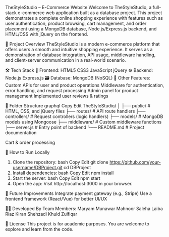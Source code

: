 TheStyleStudio – E-Commerce Website
Welcome to TheStyleStudio, a full-stack e-commerce web application built as a database project. This project demonstrates a complete online shopping experience with features such as user authentication, product browsing, cart management, and order placement using a MongoDB database, Node.js/Express.js backend, and HTML/CSS with jQuery on the frontend.

📌 Project Overview
TheStyleStudio is a modern e-commerce platform that offers users a smooth and intuitive shopping experience. It serves as a demonstration of database integration, API usage, middleware handling, and client-server communication in a real-world scenario.

🛠️ Tech Stack
🔗 Frontend:
HTML5
CSS3
JavaScript
jQuery
⚙️ Backend:
Node.js
Express.js
🗃️ Database:
MongoDB (NoSQL)
🧩 Other Features:
Custom APIs for user and product operations
Middleware for authentication, error handling, and request processing
Admin panel for product management
Implemented user reviews & ratings

📁 Folder Structure
graphql
Copy
Edit
TheStyleStudio/
│
├── public/                # HTML, CSS, and jQuery files
├── routes/                # API route handlers
├── controllers/           # Request controllers (logic handlers)
├── models/                # MongoDB models using Mongoose
├── middleware/            # Custom middleware functions
├── server.js              # Entry point of backend
└── README.md              # Project documentation

Cart & order processing

🧪 How to Run Locally
1. Clone the repository:
bash
Copy
Edit
git clone https://github.com/your-username/DBProject.git
cd DBProject
2. Install dependencies:
bash
Copy
Edit
npm install
4. Start the server:
bash
Copy
Edit
npm start
5. Open the app:
Visit http://localhost:3000 in your browser.

🔮 Future Improvements
Integrate payment gateway (e.g., Stripe)
Use a frontend framework (React/Vue) for better UI/UX

👩‍💻 Developed By
Team Members:
Maryam Munawar
Mahnoor Saleha
Laiba Riaz
Kiran Shehzadi
Khuld Zulfiqar

📄 License
This project is for academic purposes. You are welcome to explore and learn from the code.

